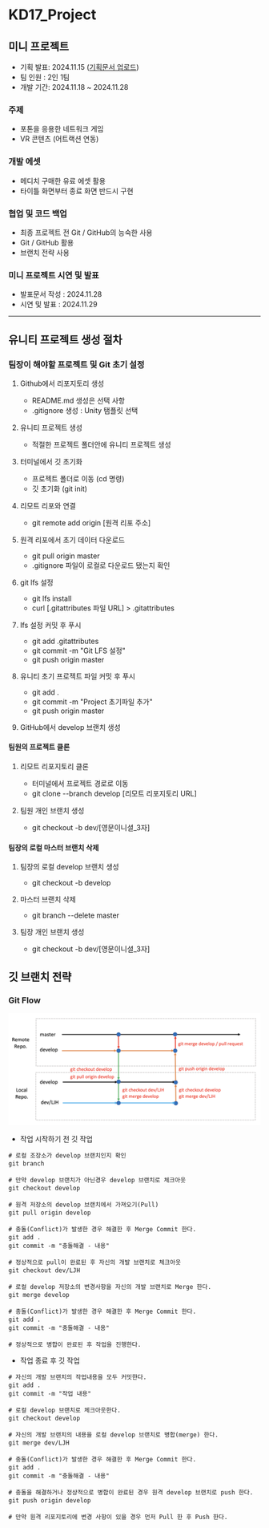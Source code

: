 # KD17_Project

## 미니 프로젝트

- 기획 발표: 2024.11.15 ([기획문서 업로드](https://drive.google.com/drive/folders/1r4X86MJrmzo3YP9tDqsx6CPOKeBEw2Vg?usp=share_link))
- 팀 인원 : 2인 1팀
- 개발 기간: 2024.11.18 ~ 2024.11.28

### 주제

- 포톤을 응용한 네트워크 게임
- VR 콘텐츠 (어트랙션 연동)

### 개발 에셋

- 메디치 구매한 유료 에셋 활용
- 타이틀 화면부터 종료 화면 반드시 구현

### 협업 및 코드 백업

- 최종 프로젝트 전 Git / GitHub의 능숙한 사용
- Git / GitHub 활용
- 브랜치 전략 사용

### 미니 프로젝트 시연 및 발표

- 발표문서 작성 : 2024.11.28
- 시연 및 발표 : 2024.11.29

---

## 유니티 프로젝트 생성 절차

### 팀장이 해야할 프로젝트 및 Git 초기 설정

1. Github에서 리포지토리 생성
     - README.md 생성은 선택 사항
     - .gitignore 생성 : Unity 탬플릿 선택

2. 유니티 프로젝트 생성
     - 적절한 프로젝트 폴더안에 유니티 프로젝트 생성

3. 터미널에서 깃 초기화
     - 프로젝트 폴더로 이동 (cd 명령)
     - 깃 초기화 (git init)

4. 리모트 리포와 연결
     - git remote add origin [원격 리포 주소]

5. 원격 리포에서 초기 데이터 다운로드
     - git pull origin master
     - .gitignore 파일이 로컬로 다운로드 됐는지 확인

6. git lfs 설정
     - git lfs install
     - curl [.gitattributes 파일 URL] > .gitattributes

7. lfs 설정 커밋 후 푸시
     - git add .gitattributes 
     - git commit -m "Git LFS 설정"
     - git push origin master

8. 유니티 초기 프로젝트 파일 커밋 후 푸시
     - git add .
     - git commit -m "Project 초기파일 추가"
     - git push origin master

9. GitHub에서 develop 브랜치 생성

#### 팀원의 프로젝트 클론

1. 리모트 리포지토리 클론
     - 터미널에서 프로젝트 경로로 이동
     - git clone --branch develop [리모트 리포지토리 URL]

2. 팀원 개인 브랜치 생성
     - git checkout -b dev/[영문이니셜_3자]

#### 팀장의 로컬 마스터 브랜치 삭제

1. 팀장의 로컬 develop 브랜치 생성
     - git checkout -b develop

2. 마스터 브랜치 삭제
     - git branch --delete master

3. 팀장 개인 브랜치 생성
     - git checkout -b dev/[영문이니셜_3자]


## 깃 브랜치 전략
### Git Flow

![](assets/git-flow-new.png)

- 작업 시작하기 전 깃 작업

```shell
# 로컬 조장소가 develop 브랜치인지 확인
git branch

# 만약 develop 브랜치가 아닌경우 develop 브랜치로 체크아웃
git checkout develop

# 원격 저장소의 develop 브랜치에서 가져오기(Pull)
git pull origin develop

# 충돌(Conflict)가 발생한 경우 해결한 후 Merge Commit 한다.
git add .
git commit -m "충돌해결 - 내용"

# 정상적으로 pull이 완료된 후 자신의 개발 브랜치로 체크아웃
git checkout dev/LJH

# 로컬 develop 저장소의 변경사항을 자신의 개발 브랜치로 Merge 한다.
git merge develop

# 충돌(Conflict)가 발생한 경우 해결한 후 Merge Commit 한다.
git add .
git commit -m "충돌해결 - 내용"

# 정상적으로 병합이 완료된 후 작업을 진행한다.

```

- 작업 종료 후 깃 작업

```shell
# 자신의 개발 브랜치의 작업내용을 모두 커밋한다.
git add .
git commit -m "작업 내용"

# 로컬 develop 브랜치로 체크아웃한다.
git checkout develop

# 자신의 개발 브랜치의 내용을 로컬 develop 브랜치로 병합(merge) 한다.
git merge dev/LJH

# 충돌(Conflict)가 발생한 경우 해결한 후 Merge Commit 한다.
git add .
git commit -m "충돌해결 - 내용"

# 충돌을 해결하거나 정상적으로 병합이 완료된 경우 원격 develop 브랜치로 push 한다.
git push origin develop

# 만약 원격 리포지토리에 변경 사항이 있을 경우 먼저 Pull 한 후 Push 한다.
```